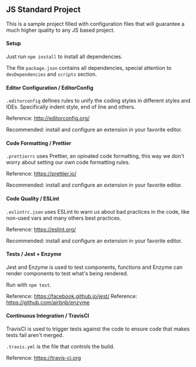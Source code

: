 ## JS Standard Project

This is a sample project filled with configuration files that will guarantee a much higher quality to any JS based project.

#### Setup

Just run `npm install` to install all dependencies.

The file `package.json` contains all dependencies, special attention to `devDependencies` and `scripts` section.

#### Editor Configuration / EditorConfig

`.editorconfig` defines rules to unify the coding styles in different styles and IDEs. Specifically indent style, end of line and others.

Reference: http://editorconfig.org/

Recommended: install and configure an extension in your favorite editor.

#### Code Formatting / Prettier

`.prettierrc` uses Prettier, an opinated code formatting, this way we don't worry about setting our own code formatting rules.

Reference: https://prettier.io/

Recommended: install and configure an extension in your favorite editor.

#### Code Quality / ESLint

`.eslintrc.json` uses ESLint to warn us about bad practices in the code, like non-used vars and many others best practices.

Reference: https://eslint.org/

Recommended: install and configure an extension in your favorite editor.

#### Tests / Jest + Enzyme

Jest and Enzyme is used to test components, functions and Enzyme can render components to test what's being rendered.

Run with `npm test`.

Reference: https://facebook.github.io/jest/
Reference: https://github.com/airbnb/enzyme

#### Continuous Integration / TravisCI

TravisCI is used to trigger tests against the code to ensure code that makes tests fail aren't merged.

`.travis.yml` is the file that controls the build.

Reference: https://travis-ci.org
